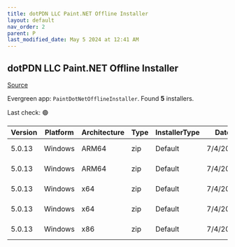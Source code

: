 ```yaml
---
title: dotPDN LLC Paint.NET Offline Installer
layout: default
nav_order: 2
parent: P
last_modified_date: May 5 2024 at 12:41 AM
---
```


## dotPDN LLC Paint.NET Offline Installer

[Source](https://getpaint.net/)

Evergreen app: `PaintDotNetOfflineInstaller`. Found **5** installers.

Last check: 🟢

| Version | Platform | Architecture | Type | InstallerType | Date     | Size     | URI                                                                                                                                                                                                                  |
| ------- | -------- | ------------ | ---- | ------------- | -------- | -------- | -------------------------------------------------------------------------------------------------------------------------------------------------------------------------------------------------------------------- |
| 5.0.13  | Windows  | ARM64        | zip  | Default       | 7/4/2023 | 58026078 | [https://github.com/paintdotnet/release/releases/download/v5.0.13/paint.net.5.0.13.install.arm64.zip](https://github.com/paintdotnet/release/releases/download/v5.0.13/paint.net.5.0.13.install.arm64.zip)           |
| 5.0.13  | Windows  | ARM64        | zip  | Default       | 7/4/2023 | 67075118 | [https://github.com/paintdotnet/release/releases/download/v5.0.13/paint.net.5.0.13.winmsi.arm64.zip](https://github.com/paintdotnet/release/releases/download/v5.0.13/paint.net.5.0.13.winmsi.arm64.zip)             |
| 5.0.13  | Windows  | x64          | zip  | Default       | 7/4/2023 | 65526921 | [https://github.com/paintdotnet/release/releases/download/v5.0.13/paint.net.5.0.13.install.x64.zip](https://github.com/paintdotnet/release/releases/download/v5.0.13/paint.net.5.0.13.install.x64.zip)               |
| 5.0.13  | Windows  | x64          | zip  | Default       | 7/4/2023 | 74036055 | [https://github.com/paintdotnet/release/releases/download/v5.0.13/paint.net.5.0.13.winmsi.x64.zip](https://github.com/paintdotnet/release/releases/download/v5.0.13/paint.net.5.0.13.winmsi.x64.zip)                 |
| 5.0.13  | Windows  | x86          | zip  | Default       | 7/4/2023 | 764318   | [https://github.com/paintdotnet/release/releases/download/v5.0.13/paint.net.5.0.13.install.anycpu.web.zip](https://github.com/paintdotnet/release/releases/download/v5.0.13/paint.net.5.0.13.install.anycpu.web.zip) |
